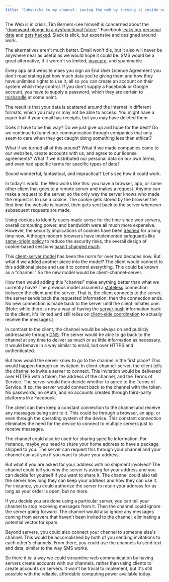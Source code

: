 ```yaml
---
title: 'Subscribe to my channel: saving the web by turning it inside out'
---
```


The Web is in crisis. Tim Berners-Lee himself is concerned about the "[downward plunge to a dysfunctional future](https://www.bbc.com/news/technology-47524474)." Facebook [leaks our personal data](https://en.wikipedia.org/wiki/Facebook%E2%80%93Cambridge_Analytica_data_scandal) and [gets hacked](https://techcrunch.com/2018/09/28/everything-you-need-to-know-about-facebooks-data-breach-affecting-50m-users/). Slack is slick, but expensive and designed around work.

The alternatives aren't much better. Email won't die, but it also will never be anywhere near as useful as we would hope it could be. SMS would be a great alternative, if it weren't so limited, [insecure](https://www.theverge.com/2017/9/18/16328172/sms-two-factor-authentication-hack-password-bitcoin), and spammable. 

Every app and website maes you sign an End User Licence Agreement you don't read stating just how much data you're giving them and how they have unlimited rights to use it, all so you can create an account on their system which they control. If you don't supply a Facebook or Google account, you have to supply a password, which they are certain to [mishandle](https://techcrunch.com/2019/04/18/instagram-password-leak-millions/) at some point.

The result is that your data is scattered around the Internet in different formats, which you may or may not be able to access. You might have a paper trail if your email has receipts, but you may have deleted them.

Does it have to be this way? Do we just give up and hope for the best? Do we continue to funnel our communication through companies that only seem to care when they get caught doing something less than ethical?

What if we turned all of this around? What if we made companies come to our websites, create accounts with us, and agree to our license agreements? What if we distributed our personal data on our own terms, and even had specific terms for specific types of data?

Sound wonderful, fantastical, and impractical? Let's see how it could work.

In today's world, the Web works like this: you have a browser, app, or some other client that goes to a remote server and makes a request. Anyone can make a request to the server, so the only way the server knows who made the request is to use a cookie. The cookie gets stored by the browser the first time the website is loaded, then gets sent back to the server whenever subsequent requests are made. 

Using cookies to identify users made sense for the time since web servers, overall computing power, and bandwidth were all much more expensive. However, the security implications of cookies have been [decried](https://cacm.acm.org/magazines/2001/5/7369-digital-village-caustic-cookies/abstract) for a long time now. Although modern browsers have implemented safeguards like [same-origin policy](https://en.wikipedia.org/wiki/Same-origin_policy) to reduce the security risks, the overall design of cookie-based sessions [hasn't changed much](https://en.wikipedia.org/wiki/HTTP_cookie#History).

This [client-server model](https://en.wikipedia.org/wiki/Client%E2%80%93server_model) has been the norm for over two decades now. But what if we added another piece into the model? The client would connect to this additional piece and use it to control everything. This could be known as a "channel." So the new model would be client-channel-server.

How then would adding this "channel" make anything better than what we currently have? The previous model assumed a [stateless](https://en.wikipedia.org/wiki/Stateless_protocol) connection between the client and the server. That is, the client connects to the server, the server sends back the requested information, then the connection ends. No new connection is made back to the server until the client initiates one. (Note: while there is now a way of having the [server push](https://developer.mozilla.org/en-US/docs/Web/API/Push_API) information back to the client, it's limited and still relies on [client-side coordination](https://developer.mozilla.org/en-US/docs/Web/API/Service_Worker_API) to actually receive the messages.)

In contrast to the client, the channel would be always on and publicly addressable through [DNS](https://en.wikipedia.org/wiki/Domain_Name_System). The server would be able to go back to the channel at any time to deliver as much or as little information as necessary. It would behave in a way similar to email, but over HTTPS and authenticated.

But how would the server know to go to the channel in the first place? This would happen through an invitation. In client-channel-server, the client tells the channel to invite a server to connect. This invitation would be delivered over HTTPS with a token, the address of the channel, and the Terms of Service. The server would then decide whether to agree to the Terms of Service. If so, the server would connect back to the channel with the token. No passwords, no oAuth, and no accounts created through third-party platforms like Facebook.

The client can then keep a constant connection to the channel and receive any messages being sent to it. This could be through a browser, an app, or even through the operating system of the device. This constant connection eliminates the need for the device to connect to multiple servers just to receive messages.

The channel could also be used for sharing specific information. For instance, maybe you need to share your home address to have a package shipped to you. The server can request this through your channel and your channel can ask you if you want to share your address. 

But what if you are asked for your address with no shipment involved? The channel could tell you why the server is asking for your address and you can decide for yourself if you want to share it. The channel could also tell the server how long they can keep your address and how they can use it. For instance, you could authorize the server to retain your address for as long as your order is open, but no more.

If you decide you are done using a particular server, you can tell your channel to stop receiving messages from it. Then the channel could ignore the server going forward. The channel would also ignore any messages coming from servers that haven't been invited to the channel, eliminating a potential vector for spam.

Beyond servers, you could also connect your channel to someone else's channel. This would be accomplished by both of you sending invitations to each other's channels. From there, you could use the channels to send text and data, similar to the way SMS works.

So there it is: a way we could streamline web communication by having servers create accounts with our channels, rather than using clients to create accounts on servers. It won't be trivial to implement, but it's still possible with the reliable, affordable computing power available today.